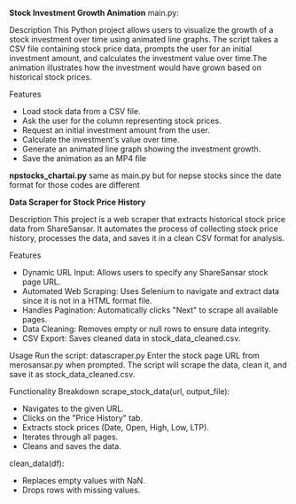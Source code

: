 **Stock Investment Growth Animation**
main.py:

Description
This Python project allows users to visualize the growth of a stock investment over time using animated line graphs. The script takes a CSV file containing stock price data, prompts the user for an initial investment amount, and calculates the investment value over time.The animation illustrates how the investment would have grown based on historical stock prices.

Features

- Load stock data from a CSV file.
- Ask the user for the column representing stock prices.
- Request an initial investment amount from the user.
- Calculate the investment's value over time.
- Generate an animated line graph showing the investment growth.
- Save the animation as an MP4 file

**npstocks_chartai.py**
same as main.py but for nepse stocks since the date format for those codes are different

**Data Scraper for Stock Price History**

Description
This project is a web scraper that extracts historical stock price data from ShareSansar. It automates the process of collecting stock price history, processes the data, and saves it in a clean CSV format for analysis.


Features
- Dynamic URL Input: Allows users to specify any ShareSansar stock page URL.
- Automated Web Scraping: Uses Selenium to navigate and extract data since it is not in a HTML format file. 
- Handles Pagination: Automatically clicks "Next" to scrape all available pages.
- Data Cleaning: Removes empty or null rows to ensure data integrity.
- CSV Export: Saves cleaned data in stock_data_cleaned.csv.


Usage
Run the script: datascraper.py
Enter the stock page URL from merosansar.py when prompted.
The script will scrape the data, clean it, and save it as stock_data_cleaned.csv.

Functionality Breakdown
scrape_stock_data(url, output_file):
  - Navigates to the given URL.
  - Clicks on the "Price History" tab.
  - Extracts stock prices (Date, Open, High, Low, LTP).
  - Iterates through all pages.
  - Cleans and saves the data.

clean_data(df):
  - Replaces empty values with NaN.
  - Drops rows with missing values.

